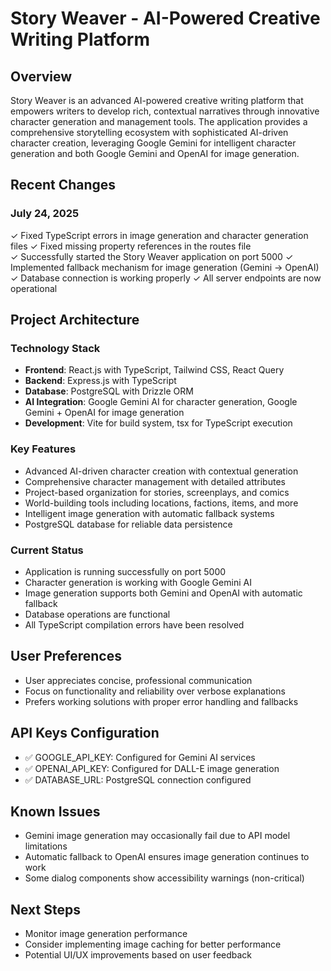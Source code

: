 # Story Weaver - AI-Powered Creative Writing Platform

## Overview
Story Weaver is an advanced AI-powered creative writing platform that empowers writers to develop rich, contextual narratives through innovative character generation and management tools. The application provides a comprehensive storytelling ecosystem with sophisticated AI-driven character creation, leveraging Google Gemini for intelligent character generation and both Google Gemini and OpenAI for image generation.

## Recent Changes
### July 24, 2025
✓ Fixed TypeScript errors in image generation and character generation files
✓ Fixed missing property references in the routes file  
✓ Successfully started the Story Weaver application on port 5000
✓ Implemented fallback mechanism for image generation (Gemini → OpenAI)
✓ Database connection is working properly
✓ All server endpoints are now operational

## Project Architecture

### Technology Stack
- **Frontend**: React.js with TypeScript, Tailwind CSS, React Query
- **Backend**: Express.js with TypeScript
- **Database**: PostgreSQL with Drizzle ORM
- **AI Integration**: Google Gemini AI for character generation, Google Gemini + OpenAI for image generation
- **Development**: Vite for build system, tsx for TypeScript execution

### Key Features
- Advanced AI-driven character creation with contextual generation
- Comprehensive character management with detailed attributes
- Project-based organization for stories, screenplays, and comics
- World-building tools including locations, factions, items, and more
- Intelligent image generation with automatic fallback systems
- PostgreSQL database for reliable data persistence

### Current Status
- Application is running successfully on port 5000
- Character generation is working with Google Gemini AI
- Image generation supports both Gemini and OpenAI with automatic fallback
- Database operations are functional
- All TypeScript compilation errors have been resolved

## User Preferences
- User appreciates concise, professional communication
- Focus on functionality and reliability over verbose explanations
- Prefers working solutions with proper error handling and fallbacks

## API Keys Configuration
- ✅ GOOGLE_API_KEY: Configured for Gemini AI services
- ✅ OPENAI_API_KEY: Configured for DALL-E image generation
- ✅ DATABASE_URL: PostgreSQL connection configured

## Known Issues
- Gemini image generation may occasionally fail due to API model limitations
- Automatic fallback to OpenAI ensures image generation continues to work
- Some dialog components show accessibility warnings (non-critical)

## Next Steps
- Monitor image generation performance
- Consider implementing image caching for better performance
- Potential UI/UX improvements based on user feedback